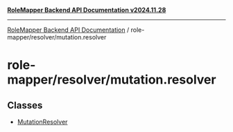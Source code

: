 [**RoleMapper Backend API Documentation v2024.11.28**](../../../README.md)

***

[RoleMapper Backend API Documentation](../../../modules.md) / role-mapper/resolver/mutation.resolver

# role-mapper/resolver/mutation.resolver

## Classes

- [MutationResolver](classes/MutationResolver.md)
